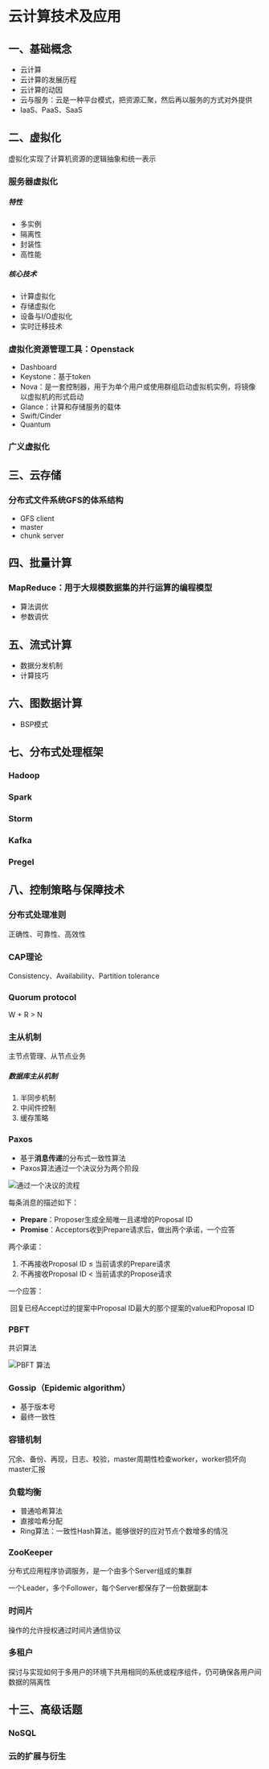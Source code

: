# 云计算技术及应用

## 一、基础概念

- 云计算
- 云计算的发展历程
- 云计算的动因
- 云与服务：云是一种平台模式，把资源汇聚，然后再以服务的方式对外提供
- IaaS、PaaS、SaaS

## 二、虚拟化

虚拟化实现了计算机资源的逻辑抽象和统一表示

### 服务器虚拟化

##### 特性

- 多实例
- 隔离性
- 封装性
- 高性能

##### 核心技术

- 计算虚拟化
- 存储虚拟化
- 设备与I/O虚拟化
- 实时迁移技术

### 虚拟化资源管理工具：Openstack

- Dashboard
- Keystone：基于token
- Nova：是一套控制器，用于为单个用户或使用群组启动虚拟机实例，将镜像以虚拟机的形式启动
- Glance：计算和存储服务的载体
- Swift/Cinder
- Quantum

### 广义虚拟化

## 三、云存储

### 分布式文件系统GFS的体系结构

- GFS client
- master
- chunk server

## 四、批量计算

### MapReduce：用于大规模数据集的并行运算的编程模型

- 算法调优
- 参数调优

## 五、流式计算

- 数据分发机制
- 计算技巧

## 六、图数据计算

- BSP模式

## 七、分布式处理框架

### Hadoop

### Spark

### Storm

### Kafka

### Pregel

## 八、控制策略与保障技术

### 分布式处理准则

正确性、可靠性、高效性

### CAP理论

Consistency、Availability、Partition tolerance

### Quorum protocol

W + R > N

### 主从机制

主节点管理、从节点业务

##### 	数据库主从机制

1. 半同步机制
2. 中间件控制
3. 缓存策略

### Paxos

- 基于**消息传递**的分布式一致性算法
- Paxos算法通过一个决议分为两个阶段

![通过一个决议的流程](https://pic2.zhimg.com/v2-a6cd35d4045134b703f9d125b1ce9671_r.jpg)

每条消息的描述如下：

- **Prepare**：Proposer生成全局唯一且递增的Proposal ID
- **Promise**：Acceptors收到Prepare请求后，做出两个承诺，一个应答

 两个承诺：

1. 不再接收Proposal ID ≤ 当前请求的Prepare请求
2. 不再接收Proposal ID < 当前请求的Propose请求

一个应答：

​	回复已经Accept过的提案中Proposal ID最大的那个提案的value和Proposal ID

### PBFT

共识算法

![PBFT 算法](https://img.learnblockchain.cn/2019/09/15674936101023.jpg)

### Gossip（Epidemic algorithm）

- 基于版本号
- 最终一致性

### 容错机制

冗余、备份、再现，日志、校验，master周期性检查worker，worker损坏向master汇报

### 负载均衡

- 普通哈希算法
- 直接哈希分配
- Ring算法：一致性Hash算法，能够很好的应对节点个数增多的情况

### ZooKeeper

分布式应用程序协调服务，是一个由多个Server组成的集群

一个Leader，多个Follower，每个Server都保存了一份数据副本

### 时间片

操作的允许授权通过时间片通信协议

### 多租户

探讨与实现如何于多用户的环境下共用相同的系统或程序组件，仍可确保各用户间数据的隔离性

## 十三、高级话题

### NoSQL

### 云的扩展与衍生



